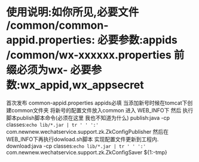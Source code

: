 使用说明:如你所见,必要文件
/common/common-appid.properties:
     必要参数:appids
     	/common/wx-xxxxxx.properties 前缀必须为wx-
     		必要参数:wx_appid,wx_appsecret
=========================================================
首次发布 common-appid.properties  appids必填
		当添加新号时候在tomcat下创建common文件夹 将新号的配置文件放入common 进入 WEB_INFO下 然后 执行 脚本publish脚本命令(必须在这里 我也不知道为什么)
		publish:java  -cp  classes:`echo lib/*.jar | tr ' ' ':'` com.newnew.wechatservice.support.zk.ZkConfigPublisher
			然后在WEB_INFO下再执行dowload.sh脚本 实现配置文件更新到工程内.
			download:java  -cp classes:`echo lib/*.jar | tr ' ' ':'` com.newnew.wechatservice.support.zk.ZkConfigSaver ${1:-tmp}
			
     			
     			    
     			